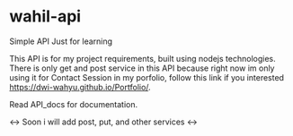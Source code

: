 # wahil-api
Simple API Just for learning

  This API is for my project requirements, built using nodejs technologies. There is only get and post service in this API because right now im only using it for Contact Session in my porfolio, follow this link if you interested https://dwi-wahyu.github.io/Portfolio/.

Read API_docs for documentation.

<-> Soon i will add post, put, and other services <->
